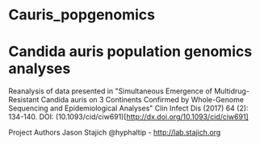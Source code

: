 # Cauris_popgenomics

Candida auris population genomics analyses
=============
Reanalysis of data presented in "Simultaneous Emergence of Multidrug-Resistant Candida auris on 3 Continents Confirmed by Whole-Genome Sequencing and Epidemiological Analyses" Clin Infect Dis (2017) 64 (2): 134-140. DOI: (10.1093/cid/ciw691)[http://dx.doi.org/10.1093/cid/ciw691]

Project Authors
Jason Stajich @hyphaltip - http://lab.stajich.org
